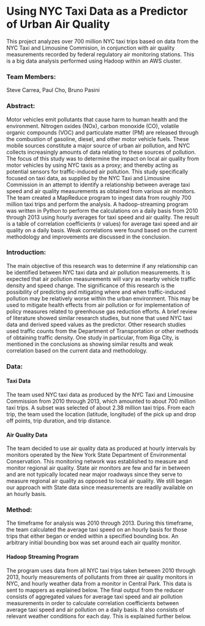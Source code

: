 # Using NYC Taxi Data as a Predictor of Urban Air Quality

This project analyzes over 700 million NYC taxi trips based on data from the NYC Taxi and Limousine Commision, in conjunction with air quality measurements recorded by federal regulatory air monitoring stations. This is a big data analysis performed using Hadoop within an AWS cluster. 
 
### Team Members:
Steve Carrea, Paul Cho, Bruno Pasini 

### Abstract:
Motor vehicles emit pollutants that cause harm to human health and the environment. Nitrogen oxides (NOx), carbon monoxide (CO), volatile organic compounds (VOC) and particulate matter (PM) are released through the combustion of gasoline, diesel, and other motor vehicle fuels. These mobile sources constitute a major source of urban air pollution, and NYC collects increasingly amounts of data relating to these sources of pollution. The focus of this study was to determine the impact on local air quality from motor vehicles by using NYC taxis as a proxy; and thereby acting as potential sensors for traffic-induced air pollution. This study specifically focused on taxi data, as supplied by the NYC Taxi and Limousine Commission in an attempt to identify a relationship between average taxi speed and air quality measurements as obtained from various air monitors. The team created a MapReduce program to ingest data from roughly 700 million taxi trips and perform the analysis. A hadoop-streaming program was written in Python to perform the calculations on a daily basis from 2010 through 2013 using hourly averages for taxi speed and air quality. The result is a table of correlation coefficients (r values) for average taxi speed and air quality on a daily basis. Weak correlations were found based on the current methodology and improvements are discussed in the conclusion.  

### Introduction:
The main objective of this research was to determine if any relationship can be identified between NYC taxi data and air pollution measurements. It is expected that air pollution measurements will vary as nearby vehicle traffic density and speed change. The significance of this research is the possibility of predicting and mitigating where and when traffic-induced pollution may be relatively worse within the urban environment. This may be used to mitigate health effects from air pollution or for implementation of policy measures related to greenhouse gas reduction efforts. A brief review of literature showed similar research studies, but none that used NYC taxi data and derived speed values as the predictor. Other research studies used traffic counts from the Department of Transportation or other methods of obtaining traffic density. One study in particular, from Riga City, is mentioned in the conclusions as showing similar results and weak correlation based on the current data and methodology.

### Data:

#### Taxi Data
The team used NYC taxi data as produced by the NYC Taxi and Limousine Commission from 2010 through 2013, which amounted to about 700 million taxi trips. A subset was selected of about 2.38 million taxi trips. From each trip, the team used the location (latitude, longitude) of the pick up and drop off points, trip duration, and trip distance. 

####  Air Quality Data
The team decided to use air quality data as produced at hourly intervals by monitors operated by the New York State Department of Environmental Conservation. This monitoring network was established to measure and monitor regional air quality. State air monitors are few and far in between and are not typically located near major roadways since they serve to measure regional air quality as opposed to local air quality. We still began our approach with State data since measurements are readily available on an hourly basis.

### Method:

The timeframe for analysis was 2010 through 2013. During this timeframe, the team calculated the average taxi speed on an hourly basis for those trips that either began or ended within a specified bounding box. An arbitrary initial bounding box was set around each air quality monitor.

#### Hadoop Streaming Program

The program uses data from all NYC taxi trips taken between 2010 through 2013, hourly measurements of pollutants from three air quality monitors in NYC, and hourly weather data from a monitor in Central Park. This data is sent to mappers as explained below. The final output from the reducer consists of aggregated values for average taxi speed and air pollution measurements in order to calculate correlation coefficients between average taxi speed and air pollution on a daily basis. It also consists of relevant weather conditions for each day. This is explained further below.

